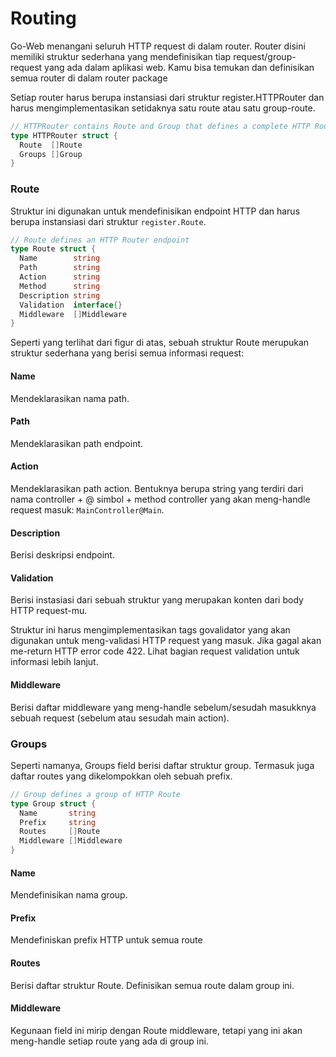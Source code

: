# Routing
Go-Web menangani seluruh HTTP request di dalam router. Router disini memiliki struktur sederhana yang mendefinisikan tiap request/group-request yang ada dalam aplikasi web. Kamu bisa temukan dan definisikan semua router di dalam router package

Setiap router harus berupa instansiasi dari struktur register.HTTPRouter dan harus mengimplementasikan setidaknya satu route atau satu group-route.

```go title="Struktur HTTPRouter"
// HTTPRouter contains Route and Group that defines a complete HTTP Router
type HTTPRouter struct {
  Route  []Route
  Groups []Group
}
```

### Route
Struktur ini digunakan untuk mendefinisikan endpoint HTTP dan harus berupa instansiasi dari struktur `register.Route`.
```go title="Struktur Route"
// Route defines an HTTP Router endpoint
type Route struct {
  Name        string
  Path        string
  Action      string
  Method      string
  Description string
  Validation  interface{}
  Middleware  []Middleware
}
```
Seperti yang terlihat dari figur di atas, sebuah struktur Route merupukan struktur sederhana yang berisi semua informasi request:

#### Name
Mendeklarasikan nama path.
#### Path
Mendeklarasikan path endpoint.
#### Action
Mendeklarasikan path action. Bentuknya berupa string yang terdiri dari nama controller + @ simbol + method controller yang akan meng-handle request masuk: `MainController@Main`.
#### Description
Berisi deskripsi endpoint.
#### Validation
Berisi instasiasi dari sebuah struktur yang merupakan konten dari body HTTP request-mu.

Struktur ini harus mengimplementasikan tags govalidator yang akan digunakan untuk meng-validasi HTTP request yang masuk. Jika gagal akan me-return HTTP error code 422. Lihat bagian request validation untuk informasi lebih lanjut.

#### Middleware
Berisi daftar middleware yang meng-handle sebelum/sesudah masukknya sebuah request (sebelum atau sesudah main action).

### Groups
Seperti namanya, Groups field berisi daftar struktur group. Termasuk juga daftar routes yang dikelompokkan oleh sebuah prefix.

```go title="Struktur group"
// Group defines a group of HTTP Route
type Group struct {
  Name       string
  Prefix     string
  Routes     []Route
  Middleware []Middleware
}
```

#### Name
Mendefinisikan nama group.
#### Prefix
Mendefiniskan prefix HTTP untuk semua route
#### Routes
Berisi daftar struktur Route. Definisikan semua route dalam group ini.
#### Middleware
Kegunaan field ini mirip dengan Route middleware, tetapi yang ini akan meng-handle setiap route yang ada di group ini.